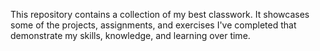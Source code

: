 This repository contains a collection of my best classwork. It showcases some of the projects, assignments, and exercises I've completed that demonstrate my skills, knowledge, and learning over time.

